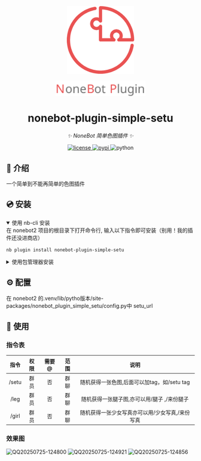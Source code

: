 <div align="center">
  <a href="https://v2.nonebot.dev/store"><img src="https://github.com/nomdn/nonebot-plugin-simple-setu/blob/resources/nbp_logo.png" width="180" height="180" alt="NoneBotPluginLogo"></a>
  <br>
  <p><img src="https://github.com/nomdn/nonebot-plugin-simple-setu/blob/resources/NoneBotPlugin.svg" width="240" alt="NoneBotPluginText"></p>
</div>

<div align="center">

# nonebot-plugin-simple-setu

_✨ NoneBot 简单色图插件 ✨_

<a href="./LICENSE">
    <img src="https://img.shields.io/github/license/owner/nonebot-plugin-template.svg" alt="license">
</a>
<a href="https://pypi.org/project/nonebot-plugin-simple-setu/">
    <img src="https://img.shields.io/pypi/v/nonebot-plugin-template.svg" alt="pypi">
</a>
<img src="https://img.shields.io/badge/python-3.9+-blue.svg" alt="python">

</div>

## 📖 介绍
一个简单到不能再简单的色图插件


## 💿 安装

<details open>
<summary>使用 nb-cli 安装</summary>
在 nonebot2 项目的根目录下打开命令行, 输入以下指令即可安装（别用！我的插件还没进商店）

    nb plugin install nonebot-plugin-simple-setu

</details>

<details>
<summary>使用包管理器安装</summary>
在 nonebot2 项目的插件目录下, 打开命令行, 根据你使用的包管理器, 输入相应的安装命令

<details>
<summary>pip</summary>

    pip install nonebot-plugin-simple-setu
</details>
<details>
<summary>pdm</summary>

    pdm add nonebot-plugin-simple-setu
</details>
<details>
<summary>poetry</summary>

    poetry add nonebot-plugin-simple-setu
</details>
<details>
<summary>conda</summary>

    conda install nonebot-plugin-simple-setu
</details>

打开 nonebot2 项目根目录下的 `pyproject.toml` 文件, 在 `[tool.nonebot]` 部分追加写入

    plugins = ["nonebot_plugin_simple_setu"]

</details>

## ⚙️ 配置

在 nonebot2 的.venv/lib/pytho版本/site-packages/nonebot_plugin_simple_setu/config.py中
setu_url


## 🎉 使用
### 指令表
| 指令 | 权限 | 需要@ | 范围 | 说明 |
|:-----:|:----:|:----:|:----:|:----:|
| /setu | 群员 | 否 | 群聊 | 随机获得一张色图,后面可以加tag，如/setu tag |
| /leg | 群员 | 否 | 群聊 | 随机获得一张腿子图,亦可以用/腿子 ,/来份腿子 |
|/girl|群员|否|群聊|随机获得一张少女写真亦可以用/少女写真,/来份写真|
### 效果图
<img width="451" height="515" alt="QQ20250725-124800" src="https://github.com/user-attachments/assets/000279f6-7139-47e5-b491-7f9225256c2a" />
<img width="656" height="554" alt="QQ20250725-124921" src="https://github.com/user-attachments/assets/08f5d851-1cda-4c14-b41b-948111df3f3e" />
<img width="510" height="589" alt="QQ20250725-124856" src="https://github.com/user-attachments/assets/1111a7bc-97e2-44ca-aa72-2f44b72fe335" />

